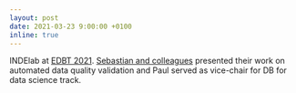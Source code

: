 ```yaml
---
layout: post
date: 2021-03-23 9:00:00 +0100
inline: true
---
```


INDElab at [EDBT 2021](https://edbticdt2021.cs.ucy.ac.cy). [Sebastian and colleagues](https://twitter.com/sscdotopen/status/1374990398628696069) presented their work on automated data quality validation and Paul served as vice-chair for DB for data science track. 